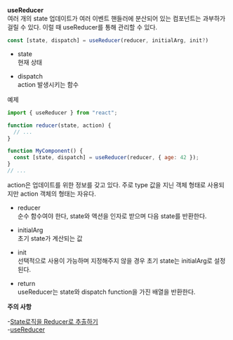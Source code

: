 **useReducer**  
여러 개의 state 업데이트가 여러 이벤트 핸들러에 분산되어 있는 컴포넌트는 과부하가 걸릴 수 있다. 이럴 때 useReducer를 통해 관리할 수 있다.

```js
const [state, dispatch] = useReducer(reducer, initialArg, init?)
```

- state  
  현재 상태

- dispatch  
  action 발생시키는 함수

예제

```js
import { useReducer } from "react";

function reducer(state, action) {
  // ...
}

function MyComponent() {
  const [state, dispatch] = useReducer(reducer, { age: 42 });
}
// ...
```

action은 업데이트를 위한 정보를 갖고 있다. 주로 type 값을 지닌 객체 형태로 사용되지만 action 객체의 형태는 자유다.

- reducer  
  순수 함수여야 한다, state와 액션을 인자로 받으며 다음 state를 반환한다.

- initialArg  
  초기 state가 계산되는 값

- init  
  선택적으로 사용이 가능하며 지정해주지 않을 경우 초기 state는 initialArg로 설정된다.

- return  
  useReducer는 state와 dispatch function을 가진 배열을 반환한다.

**주의 사항**

-[State로직을 Reducer로 추출하기](https://react-ko.dev/learn/extracting-state-logic-into-a-reducer)  
-[useReducer](https://react-ko.dev/reference/react/useReducer)
